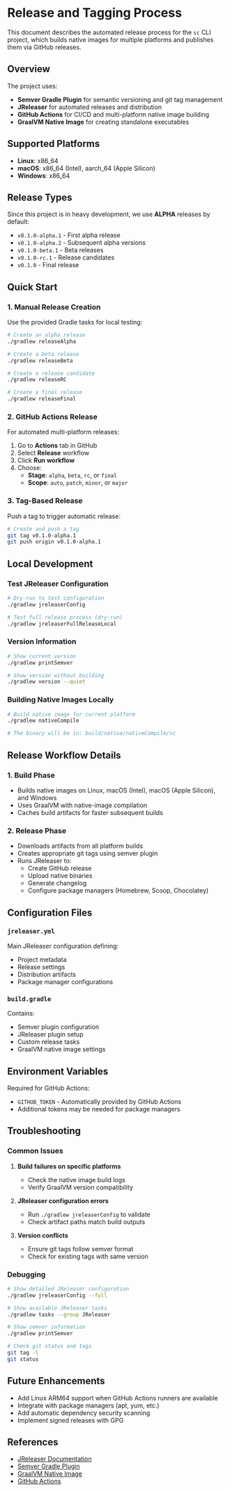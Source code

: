 # Release and Tagging Process

This document describes the automated release process for the `sc` CLI project, which builds native images for multiple platforms and publishes them via GitHub releases.

## Overview

The project uses:
- **Semver Gradle Plugin** for semantic versioning and git tag management
- **JReleaser** for automated releases and distribution
- **GitHub Actions** for CI/CD and multi-platform native image building
- **GraalVM Native Image** for creating standalone executables

## Supported Platforms

- **Linux**: x86_64
- **macOS**: x86_64 (Intel), aarch_64 (Apple Silicon)
- **Windows**: x86_64

## Release Types

Since this project is in heavy development, we use **ALPHA** releases by default:

- `v0.1.0-alpha.1` - First alpha release
- `v0.1.0-alpha.2` - Subsequent alpha versions
- `v0.1.0-beta.1` - Beta releases
- `v0.1.0-rc.1` - Release candidates
- `v0.1.0` - Final release

## Quick Start

### 1. Manual Release Creation

Use the provided Gradle tasks for local testing:

```bash
# Create an alpha release
./gradlew releaseAlpha

# Create a beta release  
./gradlew releaseBeta

# Create a release candidate
./gradlew releaseRC

# Create a final release
./gradlew releaseFinal
```

### 2. GitHub Actions Release

For automated multi-platform releases:

1. Go to **Actions** tab in GitHub
2. Select **Release** workflow
3. Click **Run workflow**
4. Choose:
   - **Stage**: `alpha`, `beta`, `rc`, or `final`
   - **Scope**: `auto`, `patch`, `minor`, or `major`

### 3. Tag-Based Release

Push a tag to trigger automatic release:

```bash
# Create and push a tag
git tag v0.1.0-alpha.1
git push origin v0.1.0-alpha.1
```

## Local Development

### Test JReleaser Configuration

```bash
# Dry-run to test configuration
./gradlew jreleaserConfig

# Test full release process (dry-run)
./gradlew jreleaserFullReleaseLocal
```

### Version Information

```bash
# Show current version
./gradlew printSemver

# Show version without building
./gradlew version --quiet
```

### Building Native Images Locally

```bash
# Build native image for current platform
./gradlew nativeCompile

# The binary will be in: build/native/nativeCompile/sc
```

## Release Workflow Details

### 1. Build Phase
- Builds native images on Linux, macOS (Intel), macOS (Apple Silicon), and Windows
- Uses GraalVM with native-image compilation
- Caches build artifacts for faster subsequent builds

### 2. Release Phase
- Downloads artifacts from all platform builds
- Creates appropriate git tags using semver plugin
- Runs JReleaser to:
  - Create GitHub release
  - Upload native binaries
  - Generate changelog
  - Configure package managers (Homebrew, Scoop, Chocolatey)

## Configuration Files

### `jreleaser.yml`
Main JReleaser configuration defining:
- Project metadata
- Release settings
- Distribution artifacts
- Package manager configurations

### `build.gradle`
Contains:
- Semver plugin configuration
- JReleaser plugin setup
- Custom release tasks
- GraalVM native image settings

## Environment Variables

Required for GitHub Actions:
- `GITHUB_TOKEN` - Automatically provided by GitHub Actions
- Additional tokens may be needed for package managers

## Troubleshooting

### Common Issues

1. **Build failures on specific platforms**
   - Check the native image build logs
   - Verify GraalVM version compatibility

2. **JReleaser configuration errors**
   - Run `./gradlew jreleaserConfig` to validate
   - Check artifact paths match build outputs

3. **Version conflicts**
   - Ensure git tags follow semver format
   - Check for existing tags with same version

### Debugging

```bash
# Show detailed JReleaser configuration
./gradlew jreleaserConfig --full

# Show available JReleaser tasks
./gradlew tasks --group JReleaser

# Show semver information
./gradlew printSemver

# Check git status and tags
git tag -l
git status
```

## Future Enhancements

- Add Linux ARM64 support when GitHub Actions runners are available
- Integrate with package managers (apt, yum, etc.)
- Add automatic dependency security scanning
- Implement signed releases with GPG

## References

- [JReleaser Documentation](https://jreleaser.org/)
- [Semver Gradle Plugin](https://semver-gradle-plugin.javiersc.com/)
- [GraalVM Native Image](https://www.graalvm.org/native-image/)
- [GitHub Actions](https://docs.github.com/en/actions)
